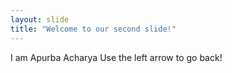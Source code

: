 ```yaml
---
layout: slide
title: "Welcome to our second slide!"
---
```

I am Apurba Acharya
Use the left arrow to go back!
